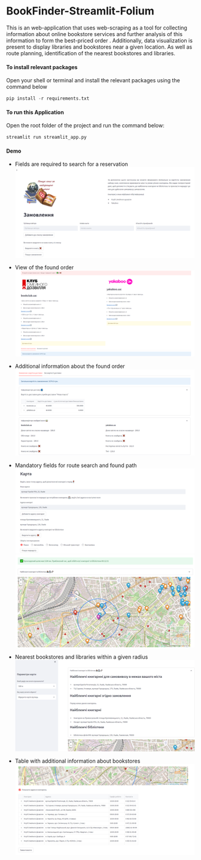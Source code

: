 # BookFinder-Streamlit-Folium
This is an web-application that uses web-scraping as a tool for collecting information about online bookstore services and further analysis of this information to form the best-priced order . Additionally, data visualization is present to display libraries and bookstores near a given location. As well as route planning, identification of the nearest bookstores and libraries.
#### To install relevant packages
Open your shell or terminal and install the relevant packages using the command below

```python
pip install -r requirements.txt
```

#### To run this Application
Open the root folder of the project and run the command below:
```python
streamlit run streamlit_app.py
```

#### Demo
- Fields are required to search for a reservation
![Page1](web-app-strimlit-folium/img/page1.png "Page1")

- View of the found order
![Page2](web-app-strimlit-folium/img/page2.png "Page2")

- Additional information about the found order
![Page3](web-app-strimlit-folium/img/page3.png "Page3")

- Mandatory fields for route search and found path
![Page4](web-app-strimlit-folium/img/page4.png "Page4")
![Page5](web-app-strimlit-folium/img/page5.png "Page5")

- Nearest bookstores and libraries within a given radius
![Page6](web-app-strimlit-folium/img/page6.png "Page6")

- Table with additional information about bookstores
![Page7](web-app-strimlit-folium/img/page7.png "Page7")
